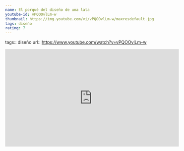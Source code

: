 ```yaml
---
name: El porqué del diseño de una lata
youtube-id: vPQOOvlLm-w
thumbnail: https://img.youtube.com/vi/vPQOOvlLm-w/maxresdefault.jpg
tags: diseño
rating: 7
---
```

tags:: diseño
url:: https://www.youtube.com/watch?v=vPQOOvlLm-w

<iframe width='560' height='315' src='https://www.youtube.com/embed/vPQOOvlLm-w' title='YouTube video player' frameborder='0' allow='accelerometer; autoplay; clipboard-write; encrypted-media; gyroscope; picture-in-picture; web-share' allowfullscreen></iframe>


